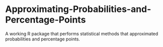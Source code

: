 # Approximating-Probabilities-and-Percentage-Points

A working R package that performs statistical methods that approximated probabilities and percentage points.
